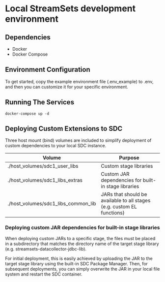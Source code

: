 # Local StreamSets development environment
## Dependencies
- Docker
- Docker Compose

## Environment Configuration
To get started, copy the example environment file (.env_example) to .env, 
and then you can customize it for your specific environment.

## Running The Services
```
docker-compose up -d
```

## Deploying Custom Extensions to SDC
Three host mount (bind) volumes are included to simplify deployment of custom 
dependencies to your local SDC instance.

| __Volume__ | __Purpose__ |
|-------------------------------------|------------------------------------------------------------------------|
| ./host_volumes/sdc1_user_libs | Custom stage libraries |
| ./host_volumes/sdc1_libs_extras | Custom JAR dependencies for built-in stage libraries |
| ./host_volumes/sdc1_libs_common_lib | JARs that should be available to all stages (e.g. custom EL functions) |

### Deploying custom JAR dependencies for built-in stage libraries
When deploying custom JARs to a specific stage, the files must be placed in a subdirectory 
that matches the directory name of the target stage library (e.g. streamsets-datacollector-jdbc-lib). 

For initial deployment, this is easily achieved by uploading the JAR to the target stage library 
using the built-in SDC Package Manager.  Then, for subsequent deployments,
you can simply overwrite the JAR in your local file system and restart the SDC container.